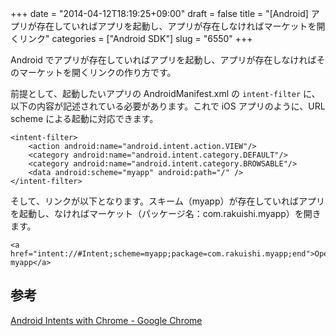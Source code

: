 +++
date = "2014-04-12T18:19:25+09:00"
draft = false
title = "[Android] アプリが存在していればアプリを起動し、アプリが存在しなければマーケットを開くリンク"
categories = ["Android SDK"]
slug = "6550"
+++

Android でアプリが存在していればアプリを起動し、アプリが存在しなければそのマーケットを開くリンクの作り方です。

前提として、起動したいアプリの AndroidManifest.xml の <code>intent-filter</code> に、以下の内容が記述されている必要があります。これで iOS アプリのように、URL scheme による起動に対応できます。

<pre><code>&lt;intent-filter&gt;
    &lt;action android:name="android.intent.action.VIEW"/&gt;
    &lt;category android:name="android.intent.category.DEFAULT"/&gt;
    &lt;category android:name="android.intent.category.BROWSABLE"/&gt;
    &lt;data android:scheme="myapp" android:path="/" /&gt;
&lt;/intent-filter&gt;
</code></pre>

そして、リンクが以下となります。スキーム（myapp）が存在していればアプリを起動し、なければマーケット（パッケージ名：com.rakuishi.myapp）を開きます。

<pre><code>&lt;a href="intent://#Intent;scheme=myapp;package=com.rakuishi.myapp;end"&gt;Open myapp&lt;/a&gt;</code></pre>

<h2>参考</h2>

<a href="https://developer.chrome.com/multidevice/android/intents" target="_blank">Android Intents with Chrome - Google Chrome</a>

